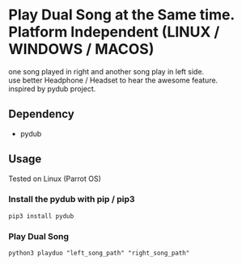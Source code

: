 # Play Dual Song at the Same time. Platform Independent (LINUX / WINDOWS / MACOS)
one song played in right and another song play in left side. \
use better Headphone / Headset to hear the awesome feature. \
inspired by pydub project.

## Dependency
- pydub
## Usage
Tested on Linux (Parrot OS)
### Install the pydub with pip / pip3
`pip3 install pydub`

### Play Dual Song
`python3 playduo "left_song_path" "right_song_path"`
